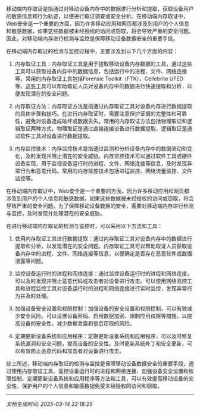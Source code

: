 移动端内存取证是指通过对移动设备内存中的数据进行分析和提取，获取设备用户的敏感信息和行为轨迹，以便进行取证调查或安全分析。在移动端内存取证中，Web安全是一个重要的方面，因为许多移动应用和网页都涉及到用户的个人信息和敏感数据，如果这些数据被未经授权的访问或窃取，将会导致严重的安全问题。因此，对移动端内存进行检测与监控是保障移动设备数据安全的重要手段。

在移动端内存取证的检测与监控过程中，主要涉及到以下几个方面的内容：

1. 内存取证工具：内存取证工具是用于提取移动设备内存数据的工具，通过这些工具可以获取设备内存中的数据信息，包括运行中的进程、文件、网络连接等。常用的内存取证工具包括Forensic Toolkit（FTK）、Cellebrite UFED等。这些工具可以帮助取证人员对设备内存中的数据进行快速提取和分析，以便发现潜在的安全问题。

2. 内存取证方法：内存取证方法是指通过内存取证工具对设备内存进行数据提取的具体步骤和技巧。在进行内存取证时，需要注意保护证据的完整性和可靠性，避免对设备造成破坏或数据丢失。常用的内存取证方法包括物理取证和逻辑取证两种方式，物理取证是通过直接连接设备进行数据提取，逻辑取证是通过软件工具对设备进行数据提取。

3. 内存监控技术：内存监控技术是指通过监测和分析设备内存中的数据流动和变化，及时发现并阻止潜在的安全威胁。内存监控技术可以通过软件工具或硬件设备实现，用于监视设备运行时的进程、文件、网络连接等信息，及时发现异常行为和恶意代码。常用的内存监控技术包括进程监控、网络流量监控、文件监控等。

在移动端内存取证中，Web安全是一个重要的方面，因为许多移动应用和网页都涉及到用户的个人信息和敏感数据，如果这些数据被未经授权的访问或窃取，将会导致严重的安全问题。为了保障移动设备数据的安全，需要对移动端内存进行检测与监控，及时发现并处理潜在的安全威胁。

在进行移动端内存取证的检测与监控时，可以采用以下方法和工具：

1. 使用内存取证工具进行数据提取：通过内存取证工具对设备内存中的数据进行提取和分析，以发现潜在的安全问题。内存取证工具可以帮助取证人员获取设备内存中的进程、文件、网络连接等信息，以便确定是否存在恶意软件或数据泄露等问题。

2. 监控设备运行时的进程和网络连接：通过监控设备运行时的进程和网络连接，可以及时发现并阻止恶意代码或攻击者对设备进行攻击。可以使用网络监控工具和进程监控工具对设备运行时的进程和网络连接进行实时监控，发现异常行为并及时处理。

3. 加强设备安全设置和权限控制：加强设备的安全设置和权限控制，可以有效减少安全风险。可以设置设备密码、启用数据加密、限制应用权限等措施，以提高设备的安全性，减少数据泄露和信息窃取的风险。

4. 定期更新设备系统和应用程序：定期更新设备系统和应用程序，可以及时修复系统漏洞和安全问题，提高设备的安全性。及时更新系统补丁和安全更新，可以有效防止恶意代码和攻击者对设备进行攻击。

综上所述，移动端内存取证的检测与监控是保障移动设备数据安全的重要手段，通过使用内存取证工具、监控设备运行时的进程和网络连接、加强设备安全设置和权限控制、定期更新设备系统和应用程序等方法和工具，可以有效提高移动设备的安全性，保护用户的个人信息和敏感数据免受未经授权的访问和窃取。

---

*文档生成时间: 2025-03-14 22:18:25*


